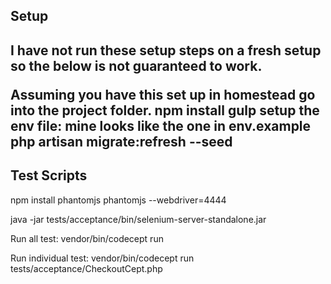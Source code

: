 <h2>Setup<h2>
I have not run these setup steps on a fresh setup so the below is not guaranteed to work.

Assuming you have this set up in homestead go into the project folder.
npm install
gulp
setup the env file: mine looks like the one in env.example
php artisan migrate:refresh --seed


<h2>Test Scripts</h2>
npm install phantomjs
phantomjs --webdriver=4444

java -jar tests/acceptance/bin/selenium-server-standalone.jar

Run all test: vendor/bin/codecept run

Run individual test: vendor/bin/codecept run tests/acceptance/CheckoutCept.php